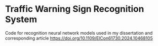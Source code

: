 # Traffic Warning Sign Recognition System
Code for recognition neural network models used in my dissertation and corresponding article https://doi.org/10.1109/ElCon61730.2024.10468105